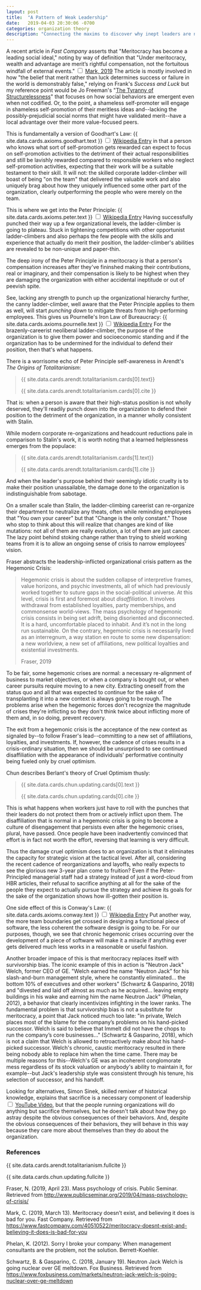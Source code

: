 ```yaml
---
layout: post
title:  "A Pattern of Weak Leadership"
date:   2019-04-03 20:30:06 -0700
categories: organization theory
description: "Connecting the maxims to discover why inept leaders are normal."
---
```


A recent article in <em>Fast Company</em> asserts that "Meritocracy has become a leading social ideal," 
noting by way of definition that "Under meritocracy, wealth and advantage are merit’s rightful 
compensation, not the fortuitous windfall of external events."
<label for="sn-to-teach" class="margin-toggle sidenote-number"></label>
<input type="checkbox" id="sn-to-teach" class="margin-toggle"/>
<span class="sidenote"><a href="https://www.fastcompany.com/40510522/meritocracy-doesnt-exist-and-believing-it-does-is-bad-for-you">Mark, 2019</a></span>
The article is mostly involved in how "the belief that merit rather than luck determines success 
or failure in the world is demonstrably false," relying on Frank's <em>Success and Luck</em> but
my reference point would be Jo Freeman's "<a href="https://www.jofreeman.com/joreen/tyranny.htm">The 
Tyranny of Structurelessness</a>" that focuses on how social behaviors are emergent even when not
codified. Or, to the point, a shameless self-promoter will engage in shameless self-promotion of
their meritless ideas and--lacking the possibly-prejudicial social norms that might have validated
merit--have a local advantage over their more value-focused peers.

This is fundamentally a version of Goodhart's Law: {{ site.data.cards.axioms.goodhart.text }}
<label for="sn-to-teach" class="margin-toggle sidenote-number"></label>
<input type="checkbox" id="sn-to-teach" class="margin-toggle"/>
<span class="sidenote"><a href="{{ site.data.cards.axioms.goodhart.xref }}">Wikipedia Entry</a></span>
in that a person who knows what sort of self-promotion gets rewarded can expect to focus on 
self-promotion activities to the detriment of their actual responsibilities and still be
lavishly rewarded compared to responsible workers who neglect self-promotion activities,
expecting that their work will be a suitable testament to their skill. It will not: the
skilled corporate ladder-climber will boast of being "on the team" that delivered the valuable
work and also uniquely brag about how they uniquely influenced some other part of the organization,
clearly outperforming the people who were merely on the team.

This is where we get into the Peter Principle: {{ site.data.cards.axioms.peter.text }}
<label for="sn-to-teach" class="margin-toggle sidenote-number"></label>
<input type="checkbox" id="sn-to-teach" class="margin-toggle"/>
<span class="sidenote"><a href="{{ site.data.cards.axioms.peter.xref }}">Wikipedia Entry</a></span>
Having successfully punched their way up a few organizational levels, the ladder-climber is going
to plateau. Stuck in tightening competitions with other opportunist ladder-climbers and also
perhaps the few people with the skills and experience that actually do merit their position,
the ladder-climber's abilities are revealed to be non-unique and paper-thin. 

The deep irony of the Peter Principle in a meritocracy is that a person's compensation increases
after they've fininshed making their contributions, real or imaginary, and their compensation is
likely to be highest when they are damaging the organization with either accidental ineptitude
or out of peevish spite.

See, lacking any strength to punch up the organizational hierarchy further, the canny ladder-climber,
well aware that the Peter Principle applies to them as well, will start <em>punching down</em> 
to mitigate threats from high-performing employees. This gives us Pournelle's Iron Law of 
Bureaucracy: {{ site.data.cards.axioms.pournelle.text }}
<label for="sn-to-teach" class="margin-toggle sidenote-number"></label>
<input type="checkbox" id="sn-to-teach" class="margin-toggle"/>
<span class="sidenote"><a href="{{ site.data.cards.axioms.pournelle.xref }}">Wikipedia Entry</a></span>
For the brazenly-careerist neoliberal ladder-climber, the purpose of the organization is to give
them power and socioeconomic standing and if the organization has to be undermined for the individual
to defend their position, then that's what happens.

There is a worrisome echo of Peter Principle self-awareness in Arendt's <em>The Origins of
Totalitarianism</em>:
<blockquote>
<p>{{ site.data.cards.arendt.totalitarianism.cards[0].text}}</p>
<footer>{{ site.data.cards.arendt.totalitarianism.cards[0].cite }}</footer>
</blockquote>
That is: when a person is aware that their high-status position is not wholly deserved, they'll
readily punch down into the organization to defend their position to the detriment of the organization,
in a manner wholly consistent with Stalin.

While modern corporate re-organizations and headcount reductions pale in comparison to Stalin's work,
it is worth noting that a learned helplessness emerges from the populace:
<blockquote>
<p>{{ site.data.cards.arendt.totalitarianism.cards[1].text}}</p>
<footer>{{ site.data.cards.arendt.totalitarianism.cards[1].cite }}</footer>
</blockquote>
And when the leader's purpose behind their seemingly idiotic cruelty is to make their position
unassailable, the damage done to the organization is indistinguishable from sabotage.

On a smaller scale than Stalin, the ladder-climbing careerist can re-organize their department to
neutralize any theats, often while reminding employees that "You own your career" but that "Change
is the only constant." Those who stop to think about this will realize that changes are kind of
like mutations: not all of them are really evolution, a lot of them are just cancer. The lazy point
behind stoking change rather than trying to shield working teams from it is to allow an ongoing
sense of crisis to narrow employees' vision.

Fraser abstracts the leadership-inflicted organizational crisis pattern as the Hegemonic Crisis:
<blockquote>
<p>Hegemonic crisis is about the sudden collapse of interpretive frames, value horizons, 
and psychic investments, all of which had previously worked together to suture gaps in the 
social-political universe. At this level, crisis is first and foremost about <em>disaffiliation</em>. 
It involves withdrawal from established loyalties, party memberships, and commonsense world-views. 
The mass psychology of hegemonic crisis consists in being set adrift, being disoriented and 
disconnected. It is a hard, uncomfortable placed to inhabit. And it’s not in the long run 
sustainable. On the contrary, hegemonic crisis is necessarily lived as an interregnum, a way 
station en route to some new dispensation: a new worldview, a new set of affiliations, new 
political loyalties and existential investments.</p>
<footer>Fraser, 2019</footer>
</blockquote>
To be fair, some hegemonic crises are normal: a necessary re-alignment of business to market
objectives, or when a company is bought out, or when career pursuits require moving to a
new city. Extracting oneself from the status quo and all that was expected to continue for
the sake of transplanting it into a new context is always going to be rough. The problems
arise when the hegemonic forces don't recognize the magnitude of crises they're inflicting
so they don't think twice about inflicting more of them and, in so doing, prevent recovery.

The exit from a hegemonic crisis is the acceptance of the new context as signaled by--to follow
Fraser's lead--committing to a new set of affiliations, loyalties, and investments. If,
however, the cadence of crises results in a crisis-ordinary situation, then we should be
unsurprised to see continued disaffiliation with the appearance of individuals' performative
continuity being fueled only by cruel optimism.

Chun describes Berlant's theory of Cruel Optimism thusly:
<blockquote>
<p>{{ site.data.cards.chun.updating.cards[0].text }}</p>
<footer>{{ site.data.cards.chun.updating.cards[0].cite }}</footer>
</blockquote>
This is what happens when workers just have to roll with the punches that their leaders do not
protect them from or actively inflict upon them. The disaffiliation that is normal in a
hegemonic crisis is going to become a culture of disengagement that persists even after the
hegemonic crises, plural, have passed. Once people have been inadvertently convinced that
effort is in fact not worth the effort, reversing that learning is very difficult.

Thus the damage cruel optimism does to an organization is that it eliminates the capacity for
strategic vision at the tactical level. After all, considering the recent cadence of reorganizations
and layoffs, who really expects to see the glorious new 3-year plan come to fruition? Even if the
Peter-Principled managerial staff had a strategy instead of just a word-cloud from HBR articles,
their refusal to sacrifice anything at all for the sake of the people they expect to actually
pursue the strategy and achieve its goals for the sake of the organization shows how ill-gotten
their position is.

One side effect of this is Conway's Law: {{ site.data.cards.axioms.conway.text }}
<label for="sn-to-teach" class="margin-toggle sidenote-number"></label>
<input type="checkbox" id="sn-to-teach" class="margin-toggle"/>
<span class="sidenote"><a href="{{ site.data.cards.axioms.conway.xref }}">Wikipedia Entry</a></span>
Put another way, the more team boundaries get crossed in designing a functional piece of software,
the less coherent the software design is going to be. For our purposes, though, we see that
chronic hegemonic crises occurring over the development of a piece of software will make it a
miracle if anything ever gets delivered much less works in a reasonable or useful fashion.

Another broader impace of this is that meritocracy replaces itself with survivorship bias.
The iconic example of this in action is "Neutron Jack" Welch, former CEO of GE. "Welch earned the 
name “Neutron Jack” for his slash-and-burn management style, where he constantly eliminated... the 
bottom 10% of executives and other workers" (Schwartz &amp; Gasparino, 2018) and "divested and laid
off almost as much as he acquired... leaving empty buildings in his wake and earning him the name
Neutron Jack" (Phelan, 2012), a behavior that clearly
incentivizes infighting in the lower ranks. The fundamental problem is that survivorship bias is 
not a substitute for meritocracy, a point that Jack noticed much too late: "in private, Welch places 
most of the blame for the company’s problems on his hand-picked successor. Welch is said to believe 
that Immelt did not have the chops to run the company’s core businesses..." (Schwartz &amp; Gasparino, 2018),
which is not a claim that Welch is allowed to retroactively make about his hand-picked successor.
Welch's chronic, caustic meritocracy resulted in there being nobody able to replace him when the
time came. There may be multiple reasons for this--Welch's GE was an incoherent conglomorate mess
regardless of its stock valuation or anybody's ability to maintain it, for example--but Jack's
leadership style was consistent through his tenure, his selection of successor, and his handoff.

Looking for alternatives, Simon Sinek, skilled remixer of historical knowledge, explains that sacrifice is a necessary
component of leadership<label for="sn-to-teach" class="margin-toggle sidenote-number"></label>
<input type="checkbox" id="sn-to-teach" class="margin-toggle"/>
<span class="sidenote"><a href="https://www.youtube.com/watch?v=eP38Cxve5xY">YouTube Video</a></span>,
but that the people running organizations will do anything but sacrifice themselves, but he doesn't
talk about how they go astray despite the obvious consequences of their behaviors. And, despite the
obvious consequences of their behaviors, they will behave in this way because they care more about
themselves than they do about the organization.

<h3>References</h3>
<p>{{ site.data.cards.arendt.totalitarianism.fullcite }}</p>
<p>{{ site.data.cards.chun.updating.fullcite }}</p>
<p>Fraser, N. (2019, April 23). Mass psychology of crisis. Public Seminar. Retrieved from <a href="http://www.publicseminar.org/2019/04/mass-psychology-of-crisis/">http://www.publicseminar.org/2019/04/mass-psychology-of-crisis/</a></p>
<p>Mark, C. (2019, March 13). Meritocracy doesn’t exist, and believing it does is bad for you. Fast Company. Retrieved from <a href="https://www.fastcompany.com/40510522/meritocracy-doesnt-exist-and-believing-it-does-is-bad-for-you">https://www.fastcompany.com/40510522/meritocracy-doesnt-exist-and-believing-it-does-is-bad-for-you</a></p>
<p>Phelan, K. (2012). Sorry I broke your company: When management consultants are the problem, not the solution. Berrett-Koehler.
<p>Schwartz, B. &amp; Gasparino, C. (2018, January 19). Neutron Jack Welch is going nuclear over GE meltdown. Fox Business. Retrieved from 
<a href="https://www.foxbusiness.com/markets/neutron-jack-welch-is-going-nuclear-over-ge-meltdown">https://www.foxbusiness.com/markets/neutron-jack-welch-is-going-nuclear-over-ge-meltdown</a></p>

